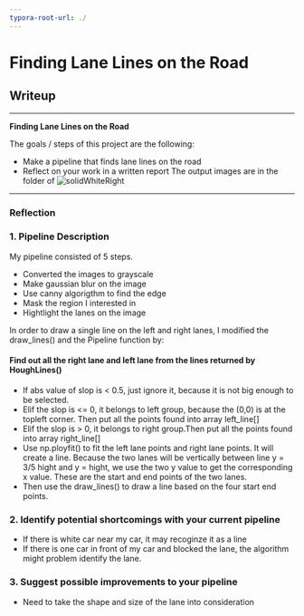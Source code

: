 ```yaml
---
typora-root-url: ./
---
```


# **Finding Lane Lines on the Road** 

## Writeup

---

**Finding Lane Lines on the Road**

The goals / steps of this project are the following:
* Make a pipeline that finds lane lines on the road
* Reflect on your work in a written report
  The output images are in the folder of ![solidWhiteRight](/test_images_output/solidWhiteRight.jpg)
---

### Reflection

### 1. Pipeline Description

My pipeline consisted of 5 steps. 
* Converted the images to grayscale
* Make gaussian blur on the image
* Use canny algorigthm to find the edge
* Mask the region I interested in
* Hightlight the lanes on the image

In order to draw a single line on the left and right lanes, I modified the draw_lines() and the Pipeline function by:
#### Find out all the right lane and left lane from the lines returned by HoughLines()
* If abs value of slop is < 0.5, just ignore it, because it is not big enough to be selected.
* Elif the slop is <= 0, it belongs to left group, because the (0,0) is at the topleft corner. Then put all the points found into array left_line[]
* Elif the slop is > 0, it belongs to right group.Then put all the points found into array right_line[]
* Use np.ployfit() to fit the left lane points and right lane points. It will create a line. Because the two lanes will be vertically between line y = 3/5 hight and y = hight, we use the two y value to get the corresponding x value. These are the start and end points of the two lanes. 
* Then use the draw_lines() to draw a line based on the four start end points.


### 2. Identify potential shortcomings with your current pipeline

* If there is white car near my car, it may recoginze it as a line
* If there is one car in front of my car and blocked the lane, the algorithm might problem identify the lane.


### 3. Suggest possible improvements to your pipeline

* Need to take the shape and size of the lane into consideration